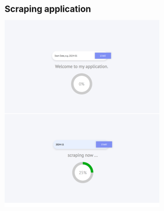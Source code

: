 # Scraping application

![landingpage](./screen/Screenshot_1.png)
![landingpage](./screen/Screenshot_2.png)